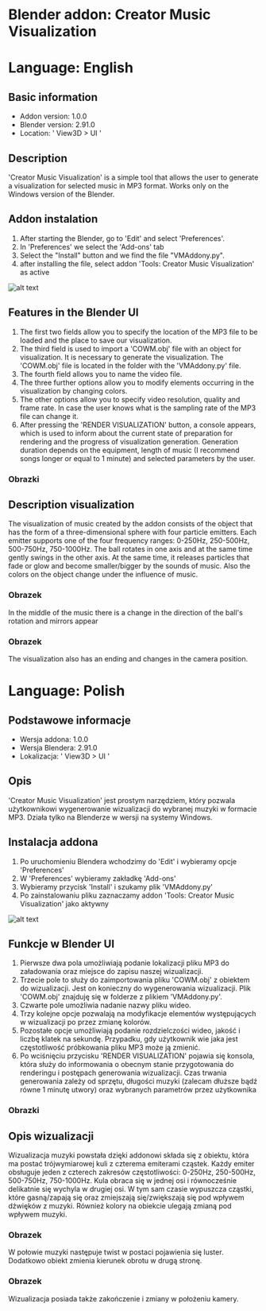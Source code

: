 # Blender addon: Creator Music Visualization

# Language: English
## Basic information
- Addon version: 1.0.0
- Blender version: 2.91.0
- Location: ' View3D > UI '

## Description
'Creator Music Visualization' is a simple tool that allows the user to generate a visualization for selected music in MP3 format.
Works only on the Windows version of the Blender.

## Addon instalation
1. After starting the Blender, go to 'Edit' and select 'Preferences'.
2. In 'Preferences' we select the 'Add-ons' tab
3. Select the "Install" button and we find the file "VMAddony.py".
4. after installing the file, select addon 'Tools: Creator Music Visualization' as active

![alt text](https://github.com/PolskiPiter/Blender_Addon_Music_Visualization/blob/main/Images/Blender_install_addon_shortcut.PNG?raw=true)

## Features in the Blender UI
1. The first two fields allow you to specify the location of the MP3 file to be loaded and the place to save our visualization.
2. The third field is used to import a 'COWM.obj' file with an object for visualization. It is necessary to generate the visualization. The 'COWM.obj' file is located in the folder with the 'VMAddony.py' file.
3. The fourth field allows you to name the video file.
4. The three further options allow you to modify elements occurring in the visualization by changing colors.
5. The other options allow you to specify video resolution, quality and frame rate. In case the user knows what is the sampling rate of the MP3 file can change it.
6. After pressing the 'RENDER VISUALIZATION' button, a console appears, which is used to inform about the current state of preparation for rendering and the progress of visualization generation. Generation duration depends on the equipment, length of music (I recommend songs longer or equal to 1 minute) and selected parameters by the user.

### Obrazki

## Description visualization
The visualization of music created by the addon consists of the object that has the form of a three-dimensional sphere with four particle emitters. Each emitter supports one of the four frequency ranges: 0-250Hz, 250-500Hz, 500-750Hz, 750-1000Hz. The ball rotates in one axis and at the same time gently swings in the other axis. At the same time, it releases particles that fade or glow and become smaller/bigger by the sounds of music. Also the colors on the object change under the influence of music.

### Obrazek

In the middle of the music there is a change in the direction of the ball's rotation and mirrors appear

### Obrazek

The visualization also has an ending and changes in the camera position. 


# Language: Polish
## Podstawowe informacje
- Wersja addona: 1.0.0
- Wersja Blendera: 2.91.0
- Lokalizacja: ' View3D > UI '

## Opis
'Creator Music Visualization' jest prostym narzędziem, który pozwala użytkownikowi wygenerowanie wizualizacji do wybranej muzyki w formacie MP3.
Działa tylko na Blenderze w wersji na systemy Windows.

## Instalacja addona
1. Po uruchomieniu Blendera wchodzimy do 'Edit' i wybieramy opcje 'Preferences'
2. W 'Preferences' wybieramy zakładkę 'Add-ons'
3. Wybieramy przycisk 'Install' i szukamy plik 'VMAddony.py'
4. Po zainstalowaniu pliku zaznaczamy addon 'Tools: Creator Music Visualization' jako aktywny

![alt text](https://github.com/PolskiPiter/Blender_Addon_Music_Visualization/blob/main/Images/Blender_install_addon_shortcut.PNG?raw=true)

## Funkcje w Blender UI
1. Pierwsze dwa pola umożliwiają podanie lokalizacji pliku MP3 do załadowania oraz miejsce do zapisu naszej wizualizacji.
2. Trzecie pole to służy do zaimportowania pliku 'COWM.obj' z obiektem do wizualizacji. Jest on konieczny do wygenerowania wizualizacji. Plik 'COWM.obj' znajduję się w folderze z plikiem 'VMAddony.py'.
3. Czwarte pole umożliwia nadanie nazwy pliku wideo.
4. Trzy kolejne opcje pozwalają na modyfikacje elementów występujących w wizualizacji po przez zmianę kolorów.
5. Pozostałe opcje umożliwiają podanie rozdzielczości wideo, jakość i liczbę klatek na sekundę. Przypadku, gdy użytkownik wie jaka jest częstotliwość próbkowania pliku MP3 może ją zmienić.
6. Po wciśnięciu przycisku 'RENDER VISUALIZATION' pojawia się konsola, która służy do informowania o obecnym stanie przygotowania do renderingu i postępach generowania wizualizacji. Czas trwania generowania zależy od sprzętu, długości muzyki (zalecam dłuższe bądź równe 1 minutę utwory) oraz wybranych parametrów przez użytkownika

### Obrazki

## Opis wizualizacji
Wizualizacja muzyki powstała dzięki addonowi składa się z obiektu, która ma postać trójwymiarowej kuli z czterema emiterami cząstek. Każdy emiter obsługuje jeden z czterech zakresów częstotliwości: 0-250Hz, 250-500Hz, 500-750Hz, 750-1000Hz. Kula obraca się w jednej osi i równocześnie delikatnie się wychyla w drugiej osi. W tym sam czasie wypuszcza cząstki, które gasną/zapają się oraz zmiejszają się/zwiększają się pod wpływem dźwięków z muzyki. Również kolory na obiekcie ulegają zmianą pod wpływem muzyki.

### Obrazek

W połowie muzyki następuje twist w postaci pojawienia się luster. Dodatkowo obiekt zmienia kierunek obrotu w drugą stronę.

### Obrazek

Wizualizacja posiada także zakończenie i zmiany w położeniu kamery. 
